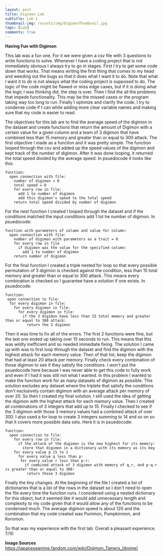 ```yaml
---
layout: post
title: Digimon Lab
subtitle: Lab 1
thumbnail-img: /assets/img/DigimonThumbnail.jpg
tags: [Lab]
comments: true
---
```


**Having Fun with Digimon**

  This lab was a fun one. For it we were given a csv file with 3 questions to write functions to solve. Whenever I have a coding project that is not immediately 
obvious I always try to go in stages. First I try to get some code down that works. That means writing the first thing that comes to my head and weeding out the 
bugs so that it does what I want it to do. Note that what I want it to do is not always what the coding project is supposed to do. The logic of the code might be 
flawed or miss edge cases, but if it is doing what the logic I was thinking did, the step is over. Then I find the all the problems that impede functionality. This 
may be the missed cases or the program taking way too long to run. Finally I optimize and clarify the code. I try to condense code if I can while adding more clear 
variable names and making sure that my code is easier to read.
 
  The objectives for this lab are to find the average speed of the digimon in the dataset and create functions that return the amount of Digimon with a certain 
value for a given column and a team of 3 digimon that have combined less than 15 memory and greater than or equal to 300 attack. The first objective I made as a 
function and it was pretty simple. The function looped through the csv and added up the speed values of the digimon and kept track of the number of digimon. After 
it was done looping, it returned the total speed divided by the average speed. In psuedocode it looks like this:
~~~
function:
  open connection with file:
    number of digimon = 0
    total speed = 0
    for every row in file:
      add 1 to number of digimon
      add this digimon's speed to the total speed
    return total speed divided by number of digimon
~~~
For the next function I created I looped through the dataset and if the conditions matched the input conditions add 1 tot he number of digimon. In psuedocode:
~~~
function with parameters of column and value for column:
  open connection with file:
    number of digimon with parameters as a trait = 0
    for every row in file
      if digimon was the value for the specified column:
        add 1 to number of digimon 
    return number of digimon
~~~
For the final function I created a triple nested for loop so that every possible permutation of 3 digimon is checked against the condition, less than 15 total memory and greater than or equal to 300 attack. This means every combination is checked so I guarantee have a solution if one exists. In psuedocode:
~~~
function:
 open connection to file:
  for every digimon in file:
    for every digimon in file:
      for every digimon in file:
        if the 3 digimon have less than 15 total memory and greater than or equal to 300 attack:
          return the 3 digimon
~~~

Then it was time to fix all of the errors. The first 2 functions were fine, but the last one ended up taking over 15 seconds to run. This means that this was 
wildly inefficient and so needed immediate fixing. The solution I came up with was to first loop through the dataset and find the digimon with the highest attack 
for each memory value. Then of that list, keep the digimon that had at least 20 attack per memory. Finally check every combination of those digimon to see if they 
satisfy the conditions. I won't put the psuedocode here because I was never able to get this code to fully work and even if I had it was still not what I wanted. In 
this problem I wanted to make the function work for as many datasets of digimon as possible. This solution excludes any dataset where the triplets that satisfy the 
conditions don't exclusively contain digimon with an average attack per memory of over 20. So then I created my final solution. I still used the idea of getting the 
digimon with the highest attack for each memory value. Then I created all combinations of 3 integers that add up to 15. Finally I checked to see if the 3 digimon 
with those 3 memory values had a combined attack of over 300. I also used a for loop to create 3 integers summing to 14 and so on so that it covers more possible 
data sets. Here it is in psuedocode:

~~~
function:
  open connection to file:
    for every row in file:
      if the attack of the digimon is the new highest for its memory:
        store that digimon in a dictionary with its memory as its key
    for every value p 15 to 1
      for every value q less than p:
       for every value r less than p-r:
         if combined attack of 3 digimon with memory of q,r, and p-q-r is greater than or equal to 300:
          return those 3 digimon
~~~

Finally the tiny changes. At the beginning of the file I created a list of dictionaries that is a list of the rows in the dataset so I don't need to open the file 
every time the function runs. I considered using a nested dictionary for this object, but it seemed like it would add unnecessary length and complexity to my code 
given that it would allow any of the functions to be condensed much. The average digimon speed is about 120 and the combination that my code created was Punimon, Pumpkinmon, and Koromon.

So that was my experience with the first lab. Overall a pleasant experience. 7/10


**Image Sources** 
https://japaneseanime.fandom.com/wiki/Digimon_Tamers_(Anime)

